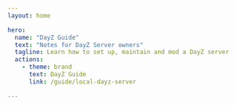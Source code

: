 ```yaml
---
layout: home

hero:
  name: "DayZ Guide"
  text: "Notes for DayZ Server owners"
  tagline: Learn how to set up, maintain and mod a DayZ server
  actions:
    - theme: brand
      text: DayZ Guide
      link: /guide/local-dayz-server

---
```



